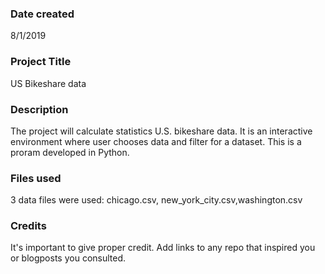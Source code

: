 ### Date created
8/1/2019

### Project Title
US Bikeshare data

### Description
The project will calculate statistics U.S. bikeshare data. It is an interactive environment where user chooses data 
and filter for a dataset. This is a proram developed in Python.


### Files used
3 data files were used: chicago.csv, new_york_city.csv,washington.csv

### Credits
It's important to give proper credit. Add links to any repo that inspired you or blogposts you consulted.

